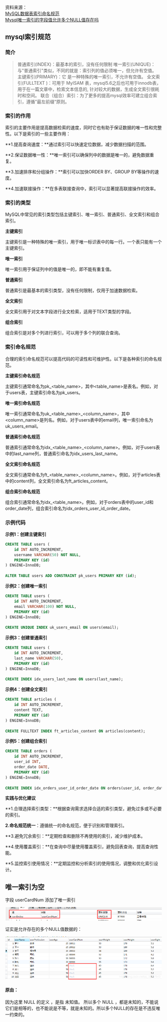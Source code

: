 资料来源：<br/>
[MySQL数据表索引命名规范](https://developer.aliyun.com/article/1619664)<br/>
[Mysql唯一索引的字段值允许多个NULL值存在吗](https://blog.csdn.net/qq_35387940/article/details/109174748)<br/>

## mysql索引规范

### 简介

> 普通索引(INDEX)：最基本的索引，没有任何限制
> 唯一索引(UNIQUE)：与"普通索引"类似，不同的就是：索引列的值必须唯一，但允许有空值。
> 主键索引(PRIMARY)：它 是一种特殊的唯一索引，不允许有空值。
> 全文索引(FULLTEXT )：可用于 MyISAM 表，mysql5.6之后也可用于innodb表， 用于在一篇文章中，检索文本信息的, 针对较大的数据，生成全文索引很耗时和空间。
> 联合（组合）索引：为了更多的提高mysql效率可建立组合索引，遵循”最左前缀“原则。

### 索引的作用

索引的主要作用是提高数据检索的速度，同时它也有助于保证数据的唯一性和完整性。以下是索引的一些主要作用：

**1.提高查询速度：**通过索引可以快速定位数据，减少数据扫描的范围。

**2.保证数据唯一性：**唯一索引可以确保列中的数据是唯一的，避免数据重复。

**3.加速排序和分组操作：**索引可以加快ORDER BY、GROUP BY等操作的速度。

**4.加速联接操作：**在多表联接查询中，索引可以显著提高联接操作的效率。



### **索引的类型**

MySQL中常见的索引类型包括主键索引、唯一索引、普通索引、全文索引和组合索引。

**主键索引**

主键索引是一种特殊的唯一索引，用于唯一标识表中的每一行。一个表只能有一个主键索引。

**唯一索引**

唯一索引用于保证列中的值是唯一的，即不能有重复值。

**普通索引**

普通索引是最基本的索引类型，没有任何限制，仅用于加速数据检索。

**全文索引**

全文索引用于对文本字段进行全文检索，适用于TEXT类型的字段。

**组合索引**

组合索引是对多个列进行索引，可以用于多个列的联合查询。

### 索引命名规范

合理的索引命名规范可以提高代码的可读性和可维护性。以下是各种索引的命名规范。

**主键索引命名规范**

主键索引通常命名为pk_<table_name>，其中<table_name>是表名。例如，对于users表，主键索引命名为pk_users。

**唯一索引命名规范**

唯一索引通常命名为uk_<table_name>_<column_name>，其中<column_name>是列名。例如，对于users表中的email列，唯一索引命名为uk_users_email。

**普通索引命名规范**

普通索引通常命名为idx_<table_name>_<column_name>。例如，对于users表中的last_name列，普通索引命名为idx_users_last_name。

**全文索引命名规范**

全文索引通常命名为ft_<table_name>_<column_name>。例如，对于articles表中的content列，全文索引命名为ft_articles_content。

**组合索引命名规范**

组合索引通常命名为idx_<table_name>_<column1>_<column2>。例如，对于orders表中的user_id和order_date列，组合索引命名为idx_orders_user_id_order_date。



### **示例代码**

**示例1：创建主键索引**

```sql
CREATE TABLE users (
    id INT AUTO_INCREMENT,
    username VARCHAR(50) NOT NULL,
    PRIMARY KEY (id)
) ENGINE=InnoDB;

ALTER TABLE users ADD CONSTRAINT pk_users PRIMARY KEY (id);
```

**示例2：创建唯一索引**

```sql
CREATE TABLE users (
    id INT AUTO_INCREMENT,
    email VARCHAR(100) NOT NULL,
    PRIMARY KEY (id)
) ENGINE=InnoDB;

CREATE UNIQUE INDEX uk_users_email ON users(email);
```

**示例3：创建普通索引**

```sql
CREATE TABLE users (
    id INT AUTO_INCREMENT,
    last_name VARCHAR(50),
    PRIMARY KEY (id)
) ENGINE=InnoDB;

CREATE INDEX idx_users_last_name ON users(last_name);
```

**示例4：创建全文索引**

```sql
CREATE TABLE articles (
    id INT AUTO_INCREMENT,
    content TEXT,
    PRIMARY KEY (id)
) ENGINE=InnoDB;

CREATE FULLTEXT INDEX ft_articles_content ON articles(content);
```



**示例5：创建组合索引**

```sql
CREATE TABLE orders (
    id INT AUTO_INCREMENT,
    user_id INT,
    order_date DATE,
    PRIMARY KEY (id)
) ENGINE=InnoDB;

CREATE INDEX idx_orders_user_id_order_date ON orders(user_id, order_date);
```

**实践与优化建议**

**1.合理选择索引类型：**根据查询需求选择合适的索引类型，避免过多或不必要的索引。

**2.命名规范统一**：遵循统一的命名规范，便于识别和管理索引。

**3.避免冗余索引：**定期检查和删除不再使用的索引，减少维护成本。

**4.使用覆盖索引：**在查询中尽量使用覆盖索引，避免回表查询，提高查询性能。

**5.监控索引使用情况：**定期监控和分析索引的使用情况，调整和优化索引设计。

## 唯一索引为空

字段 userCardNum 添加了唯一索引

 ![img](img/6513c7323e93e2a9f72a4094c1ecc60f.png)

证实是允许存在的多个NULL值数据的：

![img](img/007fc8bf03be5d7836a409c04d44a5c6.png)

####  原由：

因为这里 NULL 的定义 ，是指 未知值。 所以多个 NULL ，都是未知的，不能说它们是相等的，也不能说是不等，就是未知的。所以多个NULL的存在是不违反唯一约束的。